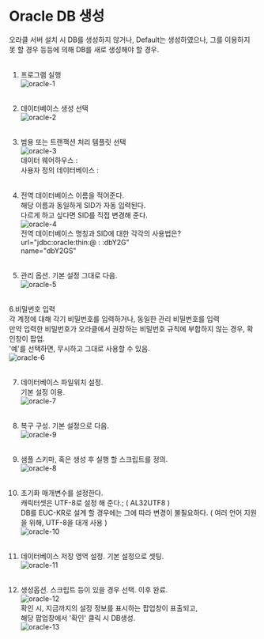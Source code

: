 # Oracle DB 생성

오라클 서버 설치 시 DB를 생성하지 않거나, Default는 생성하였으나, 그를 이용하지 못 할 경우 등등에 의해 DB를 새로 생성해야 할 경우. <br><br>

1. 프로그램 실행<br>
![oracle-1](https://user-images.githubusercontent.com/39476251/112246952-d31fed00-8c96-11eb-8f67-595742739b5e.JPG)<br><br>

2. 데이터베이스 생성 선택<br>
![oracle-2](https://user-images.githubusercontent.com/39476251/112247075-fc407d80-8c96-11eb-846c-13eaff166fd6.JPG)<br><br>

3. 범용 또는 트랜잭션 처리 템플릿 선택<br>
![oracle-3](https://user-images.githubusercontent.com/39476251/112247208-445fa000-8c97-11eb-84d9-c50ca3d387d0.JPG)<br>
데이터 웨어하우스 :  <br>
사용자 정의 데이터베이스 : <br><br>

4. 전역 데이터베이스 이름을 적어준다.  <br>
해당 이름과 동일하게 SID가 자동 입력된다.   <br>
다르게 하고 싶다면 SID를 직접 변경해 준다.  <br>
![oracle-4](https://user-images.githubusercontent.com/39476251/112247286-622d0500-8c97-11eb-966d-75091cb949b6.JPG)<br>
전역 데이터베이스 명칭과 SID에 대한 각각의 사용법은? <br>
url="jdbc:oracle:thin:@  :  :dbY2G"  <br>
name="dbY2GS" <br><br>

5. 관리 옵션. 기본 설정 그대로 다음.<br>
 ![oracle-5](https://user-images.githubusercontent.com/39476251/112247382-8983d200-8c97-11eb-8cd5-00b520ec1405.JPG)<br><br>

6.비밀번호 입력  <br>
각 계정에 대해 각기 비밀번호를 입력하거나, 동일한 관리 비밀번호를 입력 <br>
만약 입력한 비밀번호가 오라클에서 권장하는 비밀번호 규칙에 부합하지 않는 경우, 확인창이 팝업. <br>
'예'를 선택하면, 무시하고 그대로 사용할 수 있음.<br>
![oracle-6](https://user-images.githubusercontent.com/39476251/112247447-aa4c2780-8c97-11eb-86cd-e72dd129acc3.JPG)<br><br>

7. 데이터베이스 파일위치 설정.  <br>
기본 설정 이용.  <br>
![oracle-7](https://user-images.githubusercontent.com/39476251/112247518-c780f600-8c97-11eb-8606-8c4acb9fc18f.JPG)<br><br>

8. 복구 구성. 기본 설정으로 다음. <br>
![oracle-9](https://user-images.githubusercontent.com/39476251/112247584-e5e6f180-8c97-11eb-9008-ec7d4d75cbec.JPG)<br><br>

9. 샘플 스키마, 혹은 생성 후 실행 할 스크립트를 정의. <br>
![oracle-8](https://user-images.githubusercontent.com/39476251/112247639-0020cf80-8c98-11eb-896a-37b79d16951b.JPG)<br><br>

10. 초기화 매개변수를 설정한다. <br>
캐릭터셋은 UTF-8로 설정 해 준다.; ( AL32UTF8 ) <br>
DB를 EUC-KR로 설계 할 경우에는 그에 따라 변경이 불필요하다. ( 여러 언어 지원을 위해, UTF-8을 대개 사용 ) <br>
![oracle-10](https://user-images.githubusercontent.com/39476251/112247734-2ba3ba00-8c98-11eb-91e7-76c381b8b2d9.JPG)<br><br>

11. 데이터베이스 저장 영역 설정. 기본 설정으로 셋팅. <br>
![oracle-11](https://user-images.githubusercontent.com/39476251/112247826-4e35d300-8c98-11eb-8edb-82943be92ac5.JPG)<br><br>

12. 생성옵션. 스크립트 등이 있을 경우 선택. 이후 완료. <br>
![oracle-12](https://user-images.githubusercontent.com/39476251/112247912-6a397480-8c98-11eb-9fce-420b115bc652.JPG)<br>
확인 시, 지금까지의 설정 정보를 표시하는 팝업창이 표출되고, <br>
해당 팝업창에서 '확인' 클릭 시 DB생성. <br>
![oracle-13](https://user-images.githubusercontent.com/39476251/112247980-86d5ac80-8c98-11eb-858b-40f939e4ad4f.JPG)
